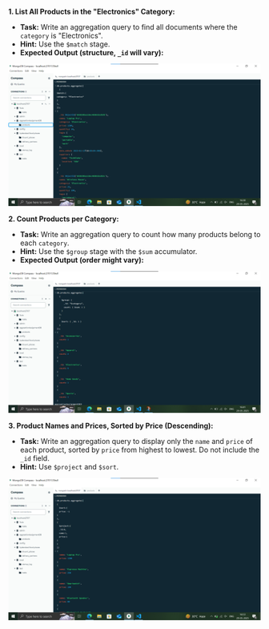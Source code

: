 **1. List All Products in the "Electronics" Category:**

- **Task:** Write an aggregation query to find all documents where the `category` is "Electronics".
- **Hint:** Use the `$match` stage.
- **Expected Output (structure, `_id` will vary):**

![alt text](image.png)

**2. Count Products per Category:**

- **Task:** Write an aggregation query to count how many products belong to each `category`.
- **Hint:** Use the `$group` stage with the `$sum` accumulator.
- **Expected Output (order might vary):**

![alt text](image-1.png)

**3. Product Names and Prices, Sorted by Price (Descending):**

- **Task:** Write an aggregation query to display only the `name` and `price` of each product, sorted by `price` from highest to lowest. Do not include the `_id` field.
- **Hint:** Use `$project` and `$sort`.

![alt text](image-2.png)